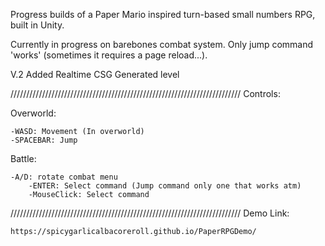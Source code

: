 Progress builds of a Paper Mario inspired turn-based small numbers RPG, built in Unity.

Currently in progress on barebones combat system. Only jump command 'works' (sometimes it requires a page reload...).

V.2 Added Realtime CSG Generated level

/////////////////////////////////////////////////////////////////////////
Controls:
    
Overworld:

    -WASD: Movement (In overworld)
    -SPACEBAR: Jump

Battle:

    -A/D: rotate combat menu
        -ENTER: Select command (Jump command only one that works atm)
        -MouseClick: Select command

/////////////////////////////////////////////////////////////////////////
Demo Link:

    https://spicygarlicalbacoreroll.github.io/PaperRPGDemo/
